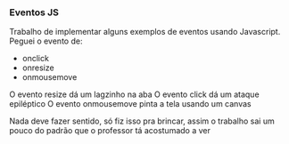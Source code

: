 ### Eventos JS
Trabalho de implementar alguns exemplos de eventos usando Javascript. Peguei o evento de:
- onclick
- onresize
- onmousemove

O evento resize dá um lagzinho na aba
O evento click dá um ataque epiléptico
O evento onmousemove pinta a tela usando um canvas

Nada deve fazer sentido, só fiz isso pra brincar, assim o trabalho sai um pouco do padrão que o professor tá acostumado a ver
